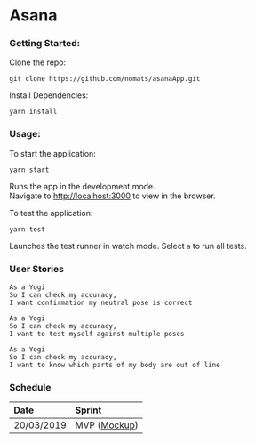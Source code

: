 # Asana



### Getting Started:

Clone the repo:

`git clone https://github.com/nomats/asanaApp.git`

Install Dependencies:

`yarn install`

### Usage:

To start the application:

`yarn start`

Runs the app in the development mode.<br>
Navigate to [http://localhost:3000](http://localhost:3000) to view in the browser.


To test the application:

`yarn test`

Launches the test runner in watch mode. Select `a` to run all tests.


### User Stories
```
As a Yogi
So I can check my accuracy,
I want confirmation my neutral pose is correct
```

```
As a Yogi
So I can check my accuracy,
I want to test myself against multiple poses
```

```
As a Yogi
So I can check my accuracy,
I want to know which parts of my body are out of line
```


### Schedule

|Date|Sprint|
|:----|:----|
|20/03/2019|MVP ([Mockup](./public/mockUp-MVP.png))
